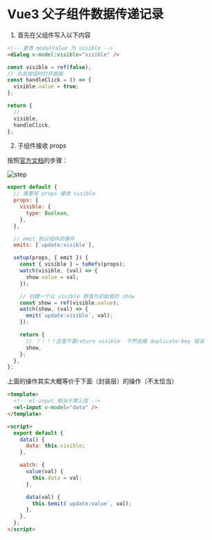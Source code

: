 # Vue3 父子组件数据传递记录

1. 首先在父组件写入以下内容

```html
<!-- 更改 modalValue 为 visible -->
<dialog v-model:visible="visible" />
```

```js
const visible = ref(false);
// 点击按钮时打开面板
const handleClick = () => {
  visible.value = true;
};

return {
  // ...
  visible,
  handleClick,
};
```

2. 子组件接收 props

按照[官方文档](https://v3.cn.vuejs.org/guide/composition-api-setup.html#props)的步骤：

![step](https://cdn.jsdelivr.net/gh/aaronkwong929/pictures/20210421192716.png)

```js
export default {
  // 需要写 props 接收 visible
  props: {
    visible: {
      type: Boolean,
    },
  },

  // emit 到父组件的事件
  emits: [`update:visible`],

  setup(props, { emit }) {
    const { visible } = toRefs(props);
    watch(visible, (val) => {
      show.value = val;
    });

    // 创建一个以 visible 原值为初始值的 show
    const show = ref(visible.value);
    watch(show, (val) => {
      emit(`update:visible`, val);
    });

    return {
      // ！！！！这里不要return visible  不然会报 duplicate-key 错误
      show,
    };
  },
};
```

上面的操作其实大概等价于下面（封装层）的操作（不太恰当）

```html
<template>
  <!-- el-input 相当于第三层 -->
  <el-input v-model="data" />
</template>

<script>
  export default {
    data() {
      data: this.visible;
    },

    watch: {
      value(val) {
        this.data = val;
      },

      data(val) {
        this.$emit(`update:value`, val);
      },
    },
  };
</script>
```
